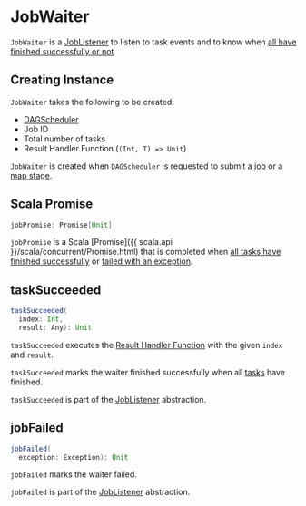 # JobWaiter

`JobWaiter` is a [JobListener](JobListener.md) to listen to task events and to know when [all have finished successfully or not](#jobPromise).

## Creating Instance

`JobWaiter` takes the following to be created:

* <span id="dagScheduler"> [DAGScheduler](DAGScheduler.md)
* <span id="jobId"> Job ID
* <span id="totalTasks"> Total number of tasks
* <span id="resultHandler"> Result Handler Function (`(Int, T) => Unit`)

`JobWaiter` is created when `DAGScheduler` is requested to submit a [job](DAGScheduler.md#submitJob) or a [map stage](DAGScheduler.md#submitMapStage).

## <span id="jobPromise"> Scala Promise

```scala
jobPromise: Promise[Unit]
```

`jobPromise` is a Scala [Promise]({{ scala.api }}/scala/concurrent/Promise.html) that is completed when [all tasks have finished successfully](#taskSucceeded) or [failed with an exception](#jobFailed).

## <span id="taskSucceeded"> taskSucceeded

```scala
taskSucceeded(
  index: Int,
  result: Any): Unit
```

`taskSucceeded` executes the [Result Handler Function](#resultHandler) with the given `index` and `result`.

`taskSucceeded` marks the waiter finished successfully when all [tasks](#totalTasks) have finished.

`taskSucceeded` is part of the [JobListener](JobListener.md#taskSucceeded) abstraction.

## <span id="jobFailed"> jobFailed

```scala
jobFailed(
  exception: Exception): Unit
```

`jobFailed` marks the waiter failed.

`jobFailed` is part of the [JobListener](JobListener.md#jobFailed) abstraction.
